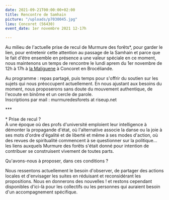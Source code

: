 ```yaml
---
date: 2021-09-21T00:00:00+02:00
title: Rencontre de Samhain
picture: "/uploads/p7030045.jpg"
lieu: Concoret (56430)
event_date: 1er novembre 2021 12-17h

---
```

Au milieu de l'actuelle prise de recul de Murmure des forêts*, pour garder le lien, pour entretenir cette attention au passage de la Samhain et parce que le fait d'être ensemble en présence a une valeur spéciale en ce moment, nous maintenons un temps de rencontre le lundi aprem du 1er novembre de 12h à 17h à [la Maliguene](https://maliguene-broceliande.fr/) à Concoret en Brocéliande.

Au programme : repas partagé, puis temps pour s'offrir du soutien sur les sujets qui nous préoccupent actuellement. En nous ajustant aux besoins du moment, nous proposerons sans doute du mouvement authentique, de l'ecoute en binôme et un cercle de parole.  
Inscriptions par mail : murmuredesforets at riseup.net

\***

\* Prise de recul ?  
À une époque où des profs d'université emploient leur intelligence à démonter la propagande d'état, où l'alternative associe la danse ou la joie à ses mots d'ordre d'égalité et de liberté et même à ses modes d'action, où des revues de spiritualité commencent à se questionner sur la politique... les liens auxquels Murmure des forêts s'était donné pour intention de contribuer se construisent vivement de toutes parts.

Qu'avons-nous à proposer, dans ces conditions ?

Nous ressentons actuellement le besoin d'observer, de partager des actions locales et d'envisager les suites en réduisant et reconsidérant les propositions. Nous en donnerons des nouvelles ! et restons cependant disponibles d'ici-là pour les collectifs ou les personnes qui auraient besoin d'un accompagnement spécifique.